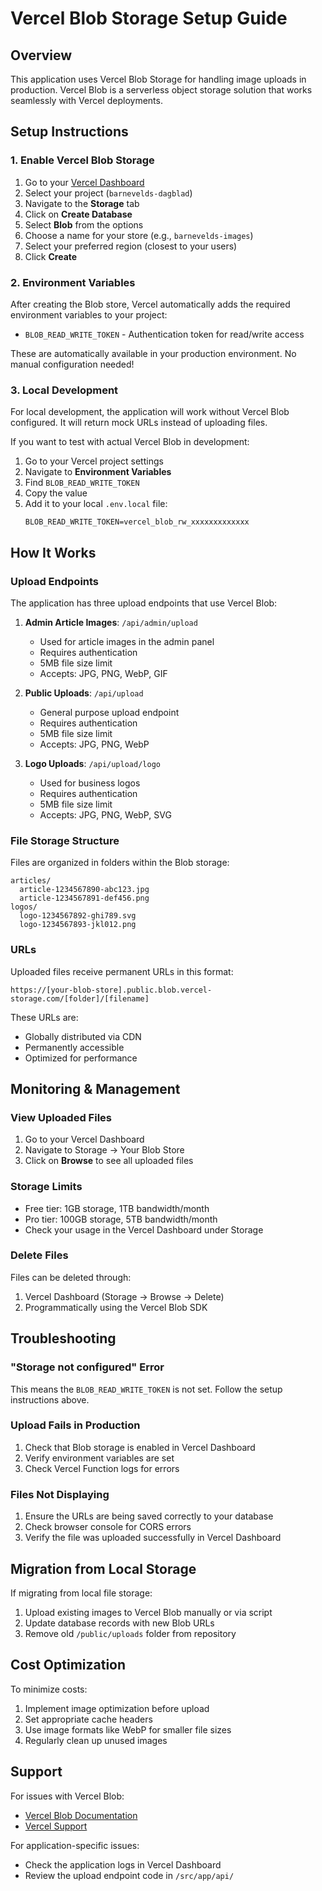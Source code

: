 # Vercel Blob Storage Setup Guide

## Overview
This application uses Vercel Blob Storage for handling image uploads in production. Vercel Blob is a serverless object storage solution that works seamlessly with Vercel deployments.

## Setup Instructions

### 1. Enable Vercel Blob Storage

1. Go to your [Vercel Dashboard](https://vercel.com/dashboard)
2. Select your project (`barnevelds-dagblad`)
3. Navigate to the **Storage** tab
4. Click on **Create Database**
5. Select **Blob** from the options
6. Choose a name for your store (e.g., `barnevelds-images`)
7. Select your preferred region (closest to your users)
8. Click **Create**

### 2. Environment Variables

After creating the Blob store, Vercel automatically adds the required environment variables to your project:

- `BLOB_READ_WRITE_TOKEN` - Authentication token for read/write access

These are automatically available in your production environment. No manual configuration needed!

### 3. Local Development

For local development, the application will work without Vercel Blob configured. It will return mock URLs instead of uploading files.

If you want to test with actual Vercel Blob in development:

1. Go to your Vercel project settings
2. Navigate to **Environment Variables**
3. Find `BLOB_READ_WRITE_TOKEN`
4. Copy the value
5. Add it to your local `.env.local` file:
   ```
   BLOB_READ_WRITE_TOKEN=vercel_blob_rw_xxxxxxxxxxxxx
   ```

## How It Works

### Upload Endpoints

The application has three upload endpoints that use Vercel Blob:

1. **Admin Article Images**: `/api/admin/upload`
   - Used for article images in the admin panel
   - Requires authentication
   - 5MB file size limit
   - Accepts: JPG, PNG, WebP, GIF

2. **Public Uploads**: `/api/upload`
   - General purpose upload endpoint
   - Requires authentication
   - 5MB file size limit
   - Accepts: JPG, PNG, WebP

3. **Logo Uploads**: `/api/upload/logo`
   - Used for business logos
   - Requires authentication
   - 5MB file size limit
   - Accepts: JPG, PNG, WebP, SVG

### File Storage Structure

Files are organized in folders within the Blob storage:

```
articles/
  article-1234567890-abc123.jpg
  article-1234567891-def456.png
logos/
  logo-1234567892-ghi789.svg
  logo-1234567893-jkl012.png
```

### URLs

Uploaded files receive permanent URLs in this format:
```
https://[your-blob-store].public.blob.vercel-storage.com/[folder]/[filename]
```

These URLs are:
- Globally distributed via CDN
- Permanently accessible
- Optimized for performance

## Monitoring & Management

### View Uploaded Files

1. Go to your Vercel Dashboard
2. Navigate to Storage → Your Blob Store
3. Click on **Browse** to see all uploaded files

### Storage Limits

- Free tier: 1GB storage, 1TB bandwidth/month
- Pro tier: 100GB storage, 5TB bandwidth/month
- Check your usage in the Vercel Dashboard under Storage

### Delete Files

Files can be deleted through:
1. Vercel Dashboard (Storage → Browse → Delete)
2. Programmatically using the Vercel Blob SDK

## Troubleshooting

### "Storage not configured" Error

This means the `BLOB_READ_WRITE_TOKEN` is not set. Follow the setup instructions above.

### Upload Fails in Production

1. Check that Blob storage is enabled in Vercel Dashboard
2. Verify environment variables are set
3. Check Vercel Function logs for errors

### Files Not Displaying

1. Ensure the URLs are being saved correctly to your database
2. Check browser console for CORS errors
3. Verify the file was uploaded successfully in Vercel Dashboard

## Migration from Local Storage

If migrating from local file storage:

1. Upload existing images to Vercel Blob manually or via script
2. Update database records with new Blob URLs
3. Remove old `/public/uploads` folder from repository

## Cost Optimization

To minimize costs:

1. Implement image optimization before upload
2. Set appropriate cache headers
3. Use image formats like WebP for smaller file sizes
4. Regularly clean up unused images

## Support

For issues with Vercel Blob:
- [Vercel Blob Documentation](https://vercel.com/docs/storage/vercel-blob)
- [Vercel Support](https://vercel.com/support)

For application-specific issues:
- Check the application logs in Vercel Dashboard
- Review the upload endpoint code in `/src/app/api/`